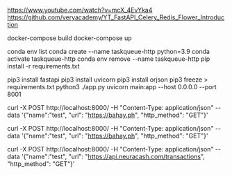 https://www.youtube.com/watch?v=mcX_4EvYka4
https://github.com/veryacademy/YT_FastAPI_Celery_Redis_Flower_Introduction

docker-compose build
docker-compose up

conda env list
conda create --name taskqueue-http python=3.9
conda activate taskqueue-http
conda env remove --name taskqueue-http
pip install -r requirements.txt

pip3 install fastapi
pip3 install uvicorn
pip3 install orjson
pip3 freeze > requirements.txt
python3 ./app.py
uvicorn main:app --host 0.0.0.0 --port 8001

curl -X POST http://localhost:8000/ -H "Content-Type: application/json" --data '{"name":"test", "url": "https://bahay.ph", "http_method": "GET"}'

curl -X POST http://localhost:8000/ -H "Content-Type: application/json" --data '{"name":"test", "url": "https://bahay.ph", "http_method": "GET"}'

curl -X POST http://localhost:8000/ -H "Content-Type: application/json" --data '{"name":"test", "url": "https://api.neuracash.com/transactions", "http_method": "GET"}'


